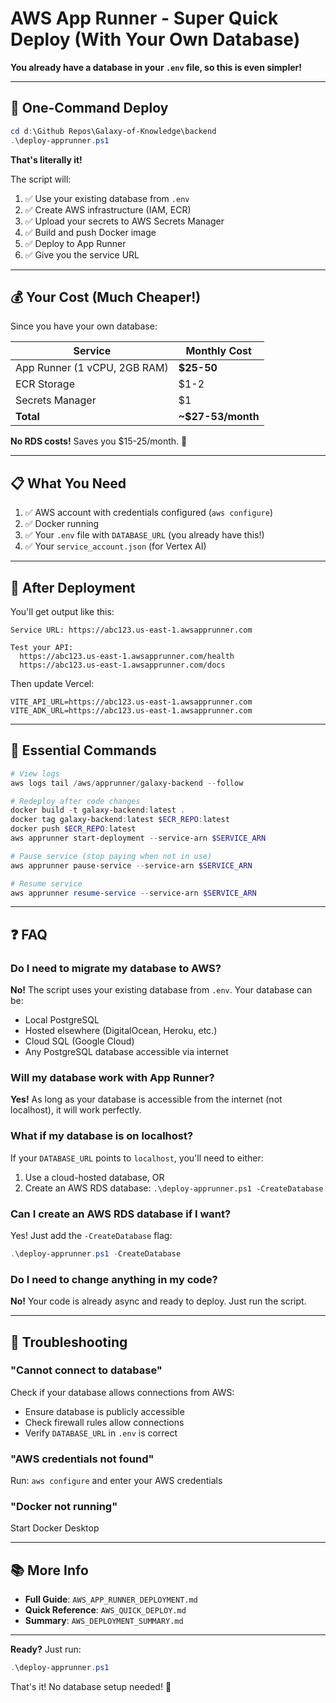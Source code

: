 # AWS App Runner - Super Quick Deploy (With Your Own Database)

**You already have a database in your `.env` file, so this is even simpler!**

---

## 🚀 One-Command Deploy

```powershell
cd d:\Github Repos\Galaxy-of-Knowledge\backend
.\deploy-apprunner.ps1
```

**That's literally it!** 

The script will:
1. ✅ Use your existing database from `.env`
2. ✅ Create AWS infrastructure (IAM, ECR)
3. ✅ Upload your secrets to AWS Secrets Manager
4. ✅ Build and push Docker image
5. ✅ Deploy to App Runner
6. ✅ Give you the service URL

---

## 💰 Your Cost (Much Cheaper!)

Since you have your own database:

| Service | Monthly Cost |
|---------|--------------|
| App Runner (1 vCPU, 2GB RAM) | **$25-50** |
| ECR Storage | $1-2 |
| Secrets Manager | $1 |
| **Total** | **~$27-53/month** |

**No RDS costs!** Saves you $15-25/month. 🎉

---

## 📋 What You Need

1. ✅ AWS account with credentials configured (`aws configure`)
2. ✅ Docker running
3. ✅ Your `.env` file with `DATABASE_URL` (you already have this!)
4. ✅ Your `service_account.json` (for Vertex AI)

---

## 🎯 After Deployment

You'll get output like this:

```
Service URL: https://abc123.us-east-1.awsapprunner.com

Test your API:
  https://abc123.us-east-1.awsapprunner.com/health
  https://abc123.us-east-1.awsapprunner.com/docs
```

Then update Vercel:
```
VITE_API_URL=https://abc123.us-east-1.awsapprunner.com
VITE_ADK_URL=https://abc123.us-east-1.awsapprunner.com
```

---

## 🔧 Essential Commands

```powershell
# View logs
aws logs tail /aws/apprunner/galaxy-backend --follow

# Redeploy after code changes
docker build -t galaxy-backend:latest .
docker tag galaxy-backend:latest $ECR_REPO:latest
docker push $ECR_REPO:latest
aws apprunner start-deployment --service-arn $SERVICE_ARN

# Pause service (stop paying when not in use)
aws apprunner pause-service --service-arn $SERVICE_ARN

# Resume service
aws apprunner resume-service --service-arn $SERVICE_ARN
```

---

## ❓ FAQ

### Do I need to migrate my database to AWS?
**No!** The script uses your existing database from `.env`. Your database can be:
- Local PostgreSQL
- Hosted elsewhere (DigitalOcean, Heroku, etc.)
- Cloud SQL (Google Cloud)
- Any PostgreSQL database accessible via internet

### Will my database work with App Runner?
**Yes!** As long as your database is accessible from the internet (not localhost), it will work perfectly.

### What if my database is on localhost?
If your `DATABASE_URL` points to `localhost`, you'll need to either:
1. Use a cloud-hosted database, OR
2. Create an AWS RDS database: `.\deploy-apprunner.ps1 -CreateDatabase`

### Can I create an AWS RDS database if I want?
Yes! Just add the `-CreateDatabase` flag:
```powershell
.\deploy-apprunner.ps1 -CreateDatabase
```

### Do I need to change anything in my code?
**No!** Your code is already async and ready to deploy. Just run the script.

---

## 🐛 Troubleshooting

### "Cannot connect to database"
Check if your database allows connections from AWS:
- Ensure database is publicly accessible
- Check firewall rules allow connections
- Verify `DATABASE_URL` in `.env` is correct

### "AWS credentials not found"
Run: `aws configure` and enter your AWS credentials

### "Docker not running"
Start Docker Desktop

---

## 📚 More Info

- **Full Guide**: `AWS_APP_RUNNER_DEPLOYMENT.md`
- **Quick Reference**: `AWS_QUICK_DEPLOY.md`
- **Summary**: `AWS_DEPLOYMENT_SUMMARY.md`

---

**Ready?** Just run:

```powershell
.\deploy-apprunner.ps1
```

That's it! No database setup needed! 🚀
